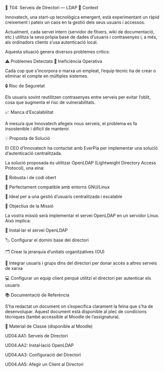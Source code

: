 🧩 T04: Serveis de Directori — LDAP
🌱 Context

Innovatech, una start-up tecnològica emergent, està experimentant un ràpid creixement i pateix un caos en la gestió dels seus usuaris i accessos.

Actualment, cada servei intern (servidor de fitxers, wiki de documentació, etc.) utilitza la seva pròpia base de dades d’usuaris i contrasenyes i, a més, als ordinadors clients s’usa autenticació local.

Aquesta situació genera diversos problemes crítics:

⚠️ Problemes Detectats
🔧 Ineficiència Operativa

Cada cop que s’incorpora o marxa un empleat, l’equip tècnic ha de crear o eliminar el compte en múltiples sistemes.

🔒 Risc de Seguretat

Els usuaris sovint reutilitzen contrasenyes entre serveis per evitar l’oblit, cosa que augmenta el risc de vulnerabilitats.

📈 Manca d’Escalabilitat

A mesura que Innovatech afegeix nous serveis, el problema es fa insostenible i difícil de mantenir.

💡 Proposta de Solució

El CEO d’Innovatech ha contactat amb EverPia per implementar una solució d’autenticació centralitzada.

La solució proposada és utilitzar OpenLDAP (Lightweight Directory Access Protocol), una eina:

🔹 Robusta i de codi obert

🔹 Perfectament compatible amb entorns GNU/Linux

🔹 Ideal per a una gestió d’usuaris centralitzada i escalable

🎯 Objectius de la Missió

La vostra missió serà implementar el servei OpenLDAP en un servidor Linux.
Això implica:

🧰 Instal·lar el servei OpenLDAP

🏷️ Configurar el domini base del directori

🗂️ Crear la jerarquia d’unitats organitzatives (OU)

👥 Integrar usuaris i grups dins del directori per donar accés a altres serveis de xarxa

💻 Configurar un equip client perquè utilitzi el directori per autenticar els usuaris

📚 Documentació de Referència

S’ha redactat un document on s’especifica clarament la feina que s’ha de desenvolupar.
Aquest document està disponible al plec de condicions tècniques (també accessible al Moodle de l’assignatura).

🧠 Material de Classe (disponible al Moodle)

UD04.AA1: Serveis de Directori

UD04.AA2: Instal·lació OpenLDAP

UD04.AA3: Configuració del Directori

UD04.AA5: Afegir un Client al Directori

